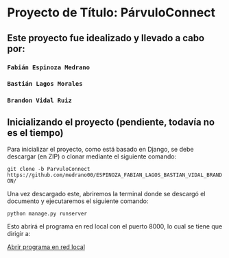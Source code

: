 # Proyecto de Título: PárvuloConnect

## Este proyecto fue idealizado y llevado a cabo por:

### `Fabián Espinoza Medrano`
### `Bastián Lagos Morales`
### `Brandon Vidal Ruiz`

## Inicializando el proyecto (pendiente, todavía no es el tiempo)

Para inicializar el proyecto, como está basado en Django, se debe descargar (en ZIP) o clonar mediante el siguiente comando:

`git clone -b ParvuloConnect https://github.com/medrano00/ESPINOZA_FABIAN_LAGOS_BASTIAN_VIDAL_BRANDON/`

Una vez descargado este, abriremos la terminal donde se descargó el documento y ejecutaremos el siguiente comando:

`python manage.py runserver`

Esto abrirá el programa en red local con el puerto 8000, lo cual se tiene que dirigir a:

[Abrir programa en red local](http://localhost:8000/)
